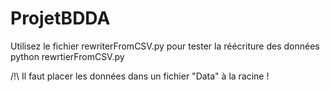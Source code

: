 # ProjetBDDA



Utilisez le fichier rewriterFromCSV.py pour tester la réécriture des données
python rewrtierFromCSV.py

/!\ Il faut placer les données dans un fichier "Data" à la racine !